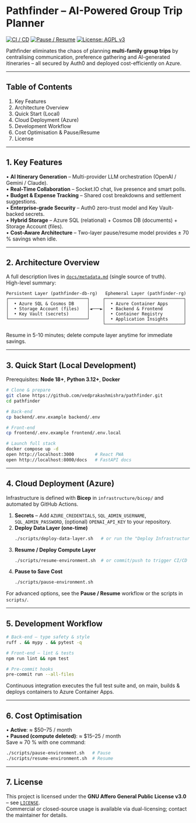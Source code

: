 # Pathfinder – AI-Powered Group Trip Planner

[![CI / CD](https://github.com/vedprakash-m/pathfinder/actions/workflows/ci-cd-pipeline.yml/badge.svg)](https://github.com/vedprakash-m/pathfinder/actions)
[![Pause / Resume](https://github.com/vedprakash-m/pathfinder/actions/workflows/pause-resume.yml/badge.svg)](https://github.com/vedprakash-m/pathfinder/actions)
[![License: AGPL v3](https://img.shields.io/badge/License-AGPL%20v3-blue.svg)](LICENSE)

Pathfinder eliminates the chaos of planning **multi-family group trips** by centralising communication, preference gathering and AI-generated itineraries – all secured by Auth0 and deployed cost-efficiently on Azure.

---
## Table of Contents
1. Key Features  
2. Architecture Overview  
3. Quick Start (Local)  
4. Cloud Deployment (Azure)  
5. Development Workflow  
6. Cost Optimisation & Pause/Resume  
7. License

---
## 1. Key Features
• **AI Itinerary Generation** – Multi-provider LLM orchestration (OpenAI / Gemini / Claude).  
• **Real-Time Collaboration** – Socket.IO chat, live presence and smart polls.  
• **Budget & Expense Tracking** – Shared cost breakdowns and settlement suggestions.  
• **Enterprise-grade Security** – Auth0 zero-trust model and Key Vault- backed secrets.  
• **Hybrid Storage** – Azure SQL (relational) + Cosmos DB (documents) + Storage Account (files).  
• **Cost-Aware Architecture** – Two-layer pause/resume model provides ± 70 % savings when idle.

---
## 2. Architecture Overview
A full description lives in [`docs/metadata.md`](docs/metadata.md) (single source of truth).  
High-level summary:

```
Persistent Layer (pathfinder-db-rg)   Ephemeral Layer (pathfinder-rg)
┌──────────────────────────────┐     ┌──────────────────────────────┐
│  • Azure SQL & Cosmos DB     │     │  • Azure Container Apps      │
│  • Storage Account (files)   │◄───►│  • Backend & Frontend        │
│  • Key Vault (secrets)       │     │  • Container Registry        │
└──────────────────────────────┘     │  • Application Insights      │
                                     └──────────────────────────────┘
```
Resume in 5-10 minutes; delete compute layer anytime for immediate savings.

---
## 3. Quick Start (Local Development)
Prerequisites: **Node 18+**, **Python 3.12+**, **Docker**
```bash
# Clone & prepare
git clone https://github.com/vedprakashmishra/pathfinder.git
cd pathfinder

# Back-end
cp backend/.env.example backend/.env

# Front-end
cp frontend/.env.example frontend/.env.local

# Launch full stack
docker compose up -d
open http://localhost:3000        # React PWA
open http://localhost:8000/docs   # FastAPI docs
```

---
## 4. Cloud Deployment (Azure)
Infrastructure is defined with **Bicep** in `infrastructure/bicep/` and automated by GitHub Actions.

1. **Secrets** – Add `AZURE_CREDENTIALS`, `SQL_ADMIN_USERNAME`, `SQL_ADMIN_PASSWORD`, (optional) `OPENAI_API_KEY` to your repository.  
2. **Deploy Data Layer (one-time)**
   ```bash
   ./scripts/deploy-data-layer.sh   # or run the "Deploy Infrastructure" workflow
   ```
3. **Resume / Deploy Compute Layer**
   ```bash
   ./scripts/resume-environment.sh  # or commit/push to trigger CI/CD
   ```
4. **Pause to Save Cost**  
   ```bash
   ./scripts/pause-environment.sh
   ```

For advanced options, see the **Pause / Resume** workflow or the scripts in `scripts/`.

---
## 5. Development Workflow
```bash
# Back-end – type safety & style
ruff . && mypy . && pytest -q

# Front-end – lint & tests
npm run lint && npm test

# Pre-commit hooks
pre-commit run --all-files
```

Continuous integration executes the full test suite and, on main, builds & deploys containers to Azure Container Apps.

---
## 6. Cost Optimisation
• **Active**: ≈ $50–75 / month  
• **Paused (compute deleted)**: ≈ $15–25 / month  
Save ≈ 70 % with one command:
```bash
./scripts/pause-environment.sh   # Pause
./scripts/resume-environment.sh  # Resume
```

---
## 7. License
This project is licensed under the **GNU Affero General Public License v3.0** – see [`LICENSE`](LICENSE).  
Commercial or closed-source usage is available via dual-licensing; contact the maintainer for details.
